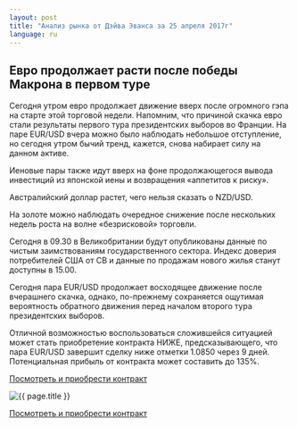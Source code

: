 ```yaml
---
layout: post
title: "Анализ рынка от Дэйва Эванса за 25 апреля 2017г"
language: ru
---
```

##  Евро продолжает расти после победы Макрона в первом туре

Сегодня утром евро продолжает движение вверх после огромного гэпа на старте этой торговой недели. Напомним, что причиной скачка евро стали результаты первого тура президентских выборов во Франции. На паре EUR/USD вчера можно было наблюдать небольшое отступление, но сегодня утром бычий тренд, кажется, снова набирает силу на данном активе.

Иеновые пары также идут вверх на фоне продолжающегося вывода инвестиций из японской иены и возвращения «аппетитов к риску».

Австралийский доллар растет, чего нельзя сказать о NZD/USD.

На золоте можно наблюдать очередное снижение после нескольких недель роста на волне «безрисковой» торговли.

Сегодня в 09.30 в Великобритании будут опубликованы данные по чистым заимствованиям государственного сектора. Индекс доверия потребителей США от CB  и данные по продажам нового жилья станут доступны в 15.00.

Сегодня пара EUR/USD продолжает восходящее движение после вчерашнего скачка, однако, по-прежнему сохраняется ощутимая вероятность обратного движения перед началом второго тура президентских выборов.

Отличной возможностью воспользоваться сложившейся ситуацией может стать приобретение контракта НИЖЕ, предсказывающего, что пара EUR/USD завершит сделку ниже отметки 1.0850 через 9 дней. Потенциальная прибыль от контракта может составить до 135%. 


<a href="http://record.binary.com/_bivVDfg8lHux76XffYA0JmNd7ZgqdRLk/1/?market=forex&underlying=frxEURUSD&formname=higherlower&duration_amount=9&duration_units=d&amount=10&amount_type=payout&expiry_type=duration&barrier=1.085&s=1&t=3XEyq7XW-nDc7RABFV8P7p0co5lt24DG" target="_blank">Посмотреть и приобрести контракт</a>

<img src="{{ site.url }}/images/ru-25-apr-17.png" alt="{{ page.title }}"  title="{{ page.title }}">

<a href="%LINK%%?https://www.binary.com/d/trade.cgi?market=forex&underlying=frxEURUSD&formname=higherlower&duration_amount=9&duration_units=d&amount=10&amount_type=payout&expiry_type=duration&barrier=1.085&s=1&t=3XEyq7XW-nDc7RABFV8P7p0co5lt24DG" target="_blank">Посмотреть и приобрести контракт</a>